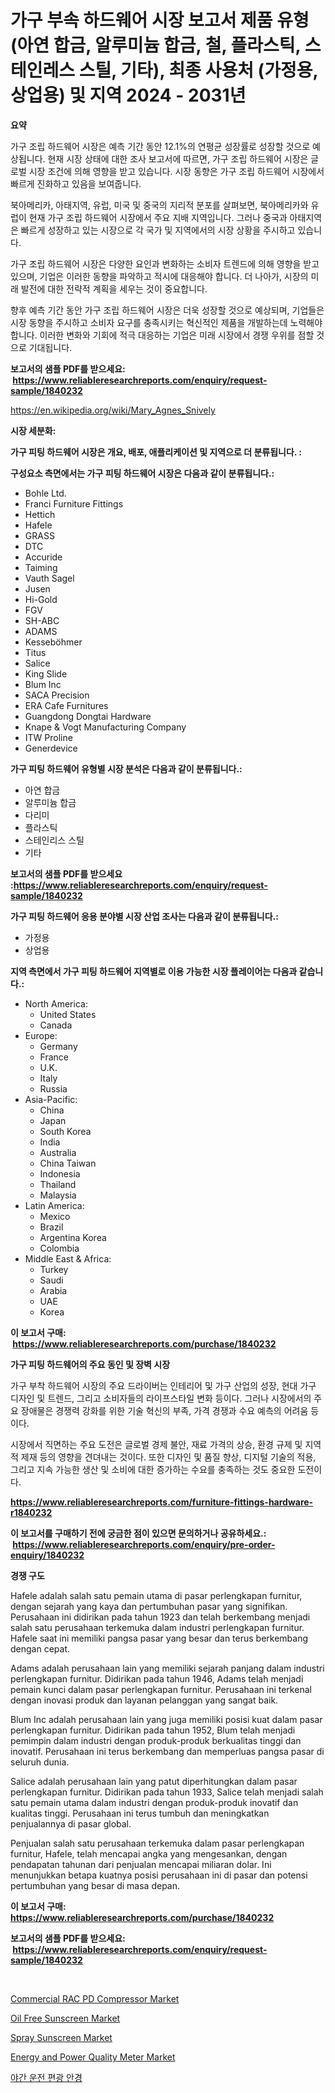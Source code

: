 <p><h1>가구 부속 하드웨어 시장 보고서 제품 유형 (아연 합금, 알루미늄 합금, 철, 플라스틱, 스테인레스 스틸, 기타), 최종 사용처 (가정용, 상업용) 및 지역 2024 - 2031년</h1></p><p><strong>요약</strong></p>
<p><p>가구 조립 하드웨어 시장은 예측 기간 동안 12.1%의 연평균 성장률로 성장할 것으로 예상됩니다. 현재 시장 상태에 대한 조사 보고서에 따르면, 가구 조립 하드웨어 시장은 글로벌 시장 조건에 의해 영향을 받고 있습니다. 시장 동향은 가구 조립 하드웨어 시장에서 빠르게 진화하고 있음을 보여줍니다. </p><p>북아메리카, 아태지역, 유럽, 미국 및 중국의 지리적 분포를 살펴보면, 북아메리카와 유럽이 현재 가구 조립 하드웨어 시장에서 주요 지배 지역입니다. 그러나 중국과 아태지역은 빠르게 성장하고 있는 시장으로 각 국가 및 지역에서의 시장 상황을 주시하고 있습니다.</p><p>가구 조립 하드웨어 시장은 다양한 요인과 변화하는 소비자 트렌드에 의해 영향을 받고 있으며, 기업은 이러한 동향을 파악하고 적시에 대응해야 합니다. 더 나아가, 시장의 미래 발전에 대한 전략적 계획을 세우는 것이 중요합니다.</p><p>향후 예측 기간 동안 가구 조립 하드웨어 시장은 더욱 성장할 것으로 예상되며, 기업들은 시장 동향을 주시하고 소비자 요구를 충족시키는 혁신적인 제품을 개발하는데 노력해야 합니다. 이러한 변화와 기회에 적극 대응하는 기업은 미래 시장에서 경쟁 우위를 점할 것으로 기대됩니다.</p></p>
<p><strong>보고서의 샘플 PDF를 받으세요: &nbsp;<a href="https://www.reliableresearchreports.com/enquiry/request-sample/1840232">https://www.reliableresearchreports.com/enquiry/request-sample/1840232</a></strong></p>
<p><a href="https://en.wikipedia.org/wiki/Mary_Agnes_Snively">https://en.wikipedia.org/wiki/Mary_Agnes_Snively</a></p>
<p><strong>시장 세분화:</strong></p>
<p><strong> 가구 피팅 하드웨어 시장은 개요, 배포, 애플리케이션 및 지역으로 더 분류됩니다. :</strong></p>
<p><strong>구성요소 측면에서는 가구 피팅 하드웨어 시장은 다음과 같이 분류됩니다.:</strong></p>
<p><ul><li>Bohle Ltd.</li><li>Franci Furniture Fittings</li><li>Hettich</li><li>Hafele</li><li>GRASS</li><li>DTC</li><li>Accuride</li><li>Taiming</li><li>Vauth Sagel</li><li>Jusen</li><li>Hi-Gold</li><li>FGV</li><li>SH-ABC</li><li>ADAMS</li><li>Kesseböhmer</li><li>Titus</li><li>Salice</li><li>King Slide</li><li>Blum Inc</li><li>SACA Precision</li><li>ERA Cafe Furnitures</li><li>Guangdong Dongtai Hardware</li><li>Knape & Vogt Manufacturing Company</li><li>ITW Proline</li><li>Generdevice</li></ul></p>
<p><strong> 가구 피팅 하드웨어 유형별 시장 분석은 다음과 같이 분류됩니다.:</strong></p>
<p><ul><li>아연 합금</li><li>알루미늄 합금</li><li>다리미</li><li>플라스틱</li><li>스테인리스 스틸</li><li>기타</li></ul></p>
<p><strong>보고서의 샘플 PDF를 받으세요 :<a href="https://www.reliableresearchreports.com/enquiry/request-sample/1840232">https://www.reliableresearchreports.com/enquiry/request-sample/1840232</a></strong></p>
<p><strong> 가구 피팅 하드웨어 응용 분야별 시장 산업 조사는 다음과 같이 분류됩니다.:</strong></p>
<p><ul><li>가정용</li><li>상업용</li></ul></p>
<p><strong>지역 측면에서 가구 피팅 하드웨어 지역별로 이용 가능한 시장 플레이어는 다음과 같습니다.:</strong></p>
<p><ul>
    <li>
        North America:
        <ul>
            <li>United States</li>
            <li>Canada</li>
        </ul>
    </li>
    <li>
        Europe:
        <ul>
            <li>Germany</li>
            <li>France</li>
            <li>U.K.</li>
            <li>Italy</li>
            <li>Russia</li>
        </ul>
    </li>
    <li>
        Asia-Pacific:
        <ul>
            <li>China</li>
            <li>Japan</li>
            <li>South Korea</li>
            <li>India</li>
            <li>Australia</li>
            <li>China Taiwan</li>
            <li>Indonesia</li>
            <li>Thailand</li>
            <li>Malaysia</li>
        </ul>
    </li>
    <li>
        Latin America:
        <ul>
            <li>Mexico</li>
            <li>Brazil</li>
            <li>Argentina Korea</li>
            <li>Colombia</li>
        </ul>
    </li>
    <li>
        Middle East & Africa:
        <ul>
            <li>Turkey</li>
            <li>Saudi</li>
            <li>Arabia</li>
            <li>UAE</li>
            <li>Korea</li>
        </ul>
    </li>
    </ul></p>
<p><strong>이 보고서 구매: &nbsp;<a href="https://www.reliableresearchreports.com/purchase/1840232">https://www.reliableresearchreports.com/purchase/1840232</a></strong></p>
<p><strong>가구 피팅 하드웨어의 주요 동인 및 장벽 시장</strong></p>
<p><p>가구 부착 하드웨어 시장의 주요 드라이버는 인테리어 및 가구 산업의 성장, 현대 가구 디자인 및 트렌드, 그리고 소비자들의 라이프스타일 변화 등이다. 그러나 시장에서의 주요 장애물은 경쟁력 강화를 위한 기술 혁신의 부족, 가격 경쟁과 수요 예측의 어려움 등이다.</p><p>시장에서 직면하는 주요 도전은 글로벌 경제 불안, 재료 가격의 상승, 환경 규제 및 지역적 제재 등의 영향을 견뎌내는 것이다. 또한 디자인 및 품질 향상, 디지털 기술의 적용, 그리고 지속 가능한 생산 및 소비에 대한 증가하는 수요를 충족하는 것도 중요한 도전이다.</p></p>
<p><strong><a href="https://www.reliableresearchreports.com/furniture-fittings-hardware-r1840232">https://www.reliableresearchreports.com/furniture-fittings-hardware-r1840232</a></strong></p>
<p><strong>이 보고서를 구매하기 전에 궁금한 점이 있으면 문의하거나 공유하세요.: &nbsp;<a href="https://www.reliableresearchreports.com/enquiry/pre-order-enquiry/1840232">https://www.reliableresearchreports.com/enquiry/pre-order-enquiry/1840232</a></strong></p>
<p><strong>경쟁 구도</strong></p>
<p><p>Hafele adalah salah satu pemain utama di pasar perlengkapan furnitur, dengan sejarah yang kaya dan pertumbuhan pasar yang signifikan. Perusahaan ini didirikan pada tahun 1923 dan telah berkembang menjadi salah satu perusahaan terkemuka dalam industri perlengkapan furnitur. Hafele saat ini memiliki pangsa pasar yang besar dan terus berkembang dengan cepat.</p><p>Adams adalah perusahaan lain yang memiliki sejarah panjang dalam industri perlengkapan furnitur. Didirikan pada tahun 1946, Adams telah menjadi pemain kunci dalam pasar perlengkapan furnitur. Perusahaan ini terkenal dengan inovasi produk dan layanan pelanggan yang sangat baik.</p><p>Blum Inc adalah perusahaan lain yang juga memiliki posisi kuat dalam pasar perlengkapan furnitur. Didirikan pada tahun 1952, Blum telah menjadi pemimpin dalam industri dengan produk-produk berkualitas tinggi dan inovatif. Perusahaan ini terus berkembang dan memperluas pangsa pasar di seluruh dunia.</p><p>Salice adalah perusahaan lain yang patut diperhitungkan dalam pasar perlengkapan furnitur. Didirikan pada tahun 1933, Salice telah menjadi salah satu pemain utama dalam industri dengan produk-produk inovatif dan kualitas tinggi. Perusahaan ini terus tumbuh dan meningkatkan penjualannya di pasar global.</p><p>Penjualan salah satu perusahaan terkemuka dalam pasar perlengkapan furnitur, Hafele, telah mencapai angka yang mengesankan, dengan pendapatan tahunan dari penjualan mencapai miliaran dolar. Ini menunjukkan betapa kuatnya posisi perusahaan ini di pasar dan potensi pertumbuhan yang besar di masa depan.</p></p>
<p><strong>이 보고서 구매: &nbsp; <a href="https://www.reliableresearchreports.com/purchase/1840232">https://www.reliableresearchreports.com/purchase/1840232</a></strong></p>
<p><strong>보고서의 샘플 PDF를 받으세요: &nbsp;<a href="https://www.reliableresearchreports.com/enquiry/request-sample/1840232">https://www.reliableresearchreports.com/enquiry/request-sample/1840232</a></strong><strong></strong></p>
<p>&nbsp;</p>
<p><p><a href="https://issuu.com/reportprime-2/docs/commercial-rac-pd-compressor-market-size-2030.pptx">Commercial RAC PD Compressor Market</a></p><p><a href="https://github.com/julyju69/Market-Research-Report-List-4/blob/main/oil-free-sunscreen-market.md">Oil Free Sunscreen Market</a></p><p><a href="https://github.com/gdfhhhj/Market-Research-Report-List-6/blob/main/spray-sunscreen-market.md">Spray Sunscreen Market</a></p><p><a href="https://issuu.com/reportprime-2/docs/energy-and-power-quality-meter-market-size-2030.pp">Energy and Power Quality Meter Market</a></p><p><a href="https://github.com/sougarounis/Market-Research-Report-List-5/blob/main/450816768693.md">야간 운전 편광 안경</a></p></p>